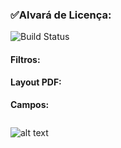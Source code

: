 ###  ✅Alvará de Licença: 
![Build Status](https://travis-ci.org/joemccann/dillinger.svg?branch=master)
#### Filtros:

####   Layout PDF:
**Campos:** 
 ```
 
```
![alt text](/Fotos/alvará%20de%20licenla.png)